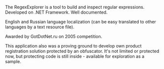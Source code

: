 The RegexExplorer is a tool to build and inspect regular expressions. Developed on .NET Framework. Well documented.

English and Russian language localization (can be easy translated to other languages by a text resource file).

Awarded by GotDotNet.ru on 2005 competition.

This application also was a proving ground to develop own product registration solution protected by an obfuscator. It's not limited or protected now, but protecting code is still inside - available for exploration as a sample.